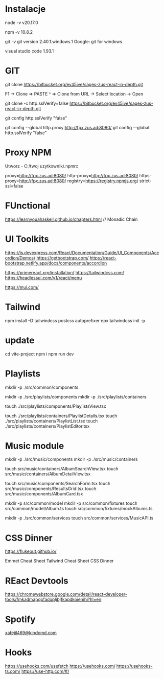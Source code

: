 # Instalacje 
node -v 
v20.17.0

npm -v 
10.8.2

git -v 
git version 2.40.1.windows.1
Google: git for windows

visual studio code 
1.93.1

# GIT
git clone https://bitbucket.org/ev45ive/sages-zus-react-in-depth.git

F1 -> Clone => PASTE ^ => Clone from URL -> Select location -> Open

git clone -c http.sslVerify=false  https://bitbucket.org/ev45ive/sages-zus-react-in-depth.git

git config http.sslVerify "false"

git config --global http.proxy http://fpx.zus.ad:8080/
git config --global http.sslVerify "false"

# Proxy NPM 
Utworz - C:/twoj uzytkownik/.npmrc 

proxy=http://fpx.zus.ad:8080/
http-proxy=http://fpx.zus.ad:8080/
https-proxy=http://fpx.zus.ad:8080/
registry=https://registry.npmjs.org/
strict-ssl=false

# FUnctional 
https://learnyouahaskell.github.io/chapters.html
// Monadic Chain

# UI Toolkits
https://js.devexpress.com/React/Documentation/Guide/UI_Components/Accordion/Demos/
https://getbootstrap.com/
https://react-bootstrap.netlify.app/docs/components/accordion

https://primereact.org/installation/
https://tailwindcss.com/
https://headlessui.com/v1/react/menu

https://mui.com/

# Tailwind

npm install -D tailwindcss postcss autoprefixer
npx tailwindcss init -p

# update
cd vite-project
npm i 
npm run dev


# Playlists

mkdir -p ./src/common/components

mkdir -p ./src/playlists/components
mkdir -p ./src/playlists/containers

touch ./src/playlists/components/PlaylistsView.tsx

touch ./src/playlists/containers/PlaylistDetails.tsx
touch ./src/playlists/containers/PlaylistList.tsx
touch ./src/playlists/containers/PlaylistEditor.tsx

# Music module

mkdir -p ./src/music/components
mkdir -p ./src/music/containers

touch src/music/containers/AlbumSearchView.tsx
touch src/music/containers/AlbumDetailView.tsx

touch src/music/components/SearchForm.tsx
touch src/music/components/ResultsGrid.tsx
touch src/music/components/AlbumCard.tsx

mkdir -p src/common/model
mkdir -p src/common/fixtures
touch src/common/model/Album.ts
touch src/common/fixtures/mockAlbums.ts

mkdir -p ./src/common/services
touch src/common/services/MusicAPI.ts


# CSS Dinner
https://flukeout.github.io/

Emmet Cheat Sheet
Tailwind Cheat Sheet
CSS Dinner

# REact Devtools
https://chromewebstore.google.com/detail/react-developer-tools/fmkadmapgofadopljbjfkapdkoienihi?hl=en

# Spotify
xafejil469@kindomd.com

# Hooks
https://usehooks.com/usefetch
https://usehooks.com/
https://usehooks-ts.com/
https://use-http.com/#/


